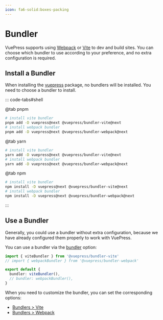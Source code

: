 ```yaml
---
icon: fa6-solid:boxes-packing
---
```


# Bundler

VuePress supports using [Webpack](https://webpack.js.org/) or [Vite](https://vitejs.dev/) to dev and build sites. You can choose which bundler to use according to your preference, and no extra configuration is required.

## Install a Bundler

When installing the [vuepress](https://www.npmjs.com/package/vuepress) package, no bundlers will be installed. You need to choose a bundler to install.

::: code-tabs#shell

@tab pnpm

```bash
# install vite bundler
pnpm add -D vuepress@next @vuepress/bundler-vite@next
# install webpack bundler
pnpm add -D vuepress@next @vuepress/bundler-webpack@next
```

@tab yarn

```bash
# install vite bundler
yarn add -D vuepress@next @vuepress/bundler-vite@next
# install webpack bundler
yarn add -D vuepress@next @vuepress/bundler-webpack@next
```

@tab npm

```bash
# install vite bundler
npm install -D vuepress@next @vuepress/bundler-vite@next
# install webpack bundler
npm install -D vuepress@next @vuepress/bundler-webpack@next
```

:::

## Use a Bundler

Generally, you could use a bundler without extra configuration, because we have already configured them properly to work with VuePress.

You can use a bundler via the [bundler](../reference/config.md#bundler) option:

```ts
import { viteBundler } from '@vuepress/bundler-vite'
// import { webpackBundler } from '@vuepress/bundler-webpack'

export default {
  bundler: viteBundler(),
  // bundler: webpackBundler(),
}
```

When you need to customize the bundler, you can set the corresponding options:

- [Bundlers > Vite](../reference/bundler/vite.md)
- [Bundlers > Webpack](../reference/bundler/webpack.md)
